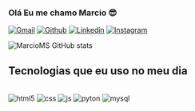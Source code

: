 

### Olá Eu me chamo Marcio 😎

[![Gmail](https://img.shields.io/badge/Gmail-D14836?style=for-the-badge&logo=gmail&logoColor=white)](gm717gem@gmail.com)
[![Github](https://img.shields.io/badge/GitHub-100000?style=for-the-badge&logo=github&logoColor=white)](https://github.com/MarcioMengerS)
[![Linkedin](https://img.shields.io/badge/LinkedIn-0077B5?style=for-the-badge&logo=linkedin&logoColor=white)](https://linkedin.com/in/marcio-de-souza-70ba671a1)
[![Instagram](https://img.shields.io/badge/Instagram-E4405F?style=for-the-badge&logo=instagram&logoColor=white)](https://instagram.com/marciomenger)


![MarcioMS GitHub stats](https://github-readme-stats.vercel.app/api?username=MarcioMengerS&show_icons=true&theme=tokyonight)

## Tecnologias que eu uso no meu dia

<div style="display: inline_block"><br/>
<img aling="center" alt="html5" src="https://img.shields.io/badge/HTML5-E34F26?style=for-the-badge&logo=html5&logoColor=white">
<img aling="center" alt="css" src="https://img.shields.io/badge/CSS3-1572B6?style=for-the-badge&logo=css3&logoColor=white">
<img aling="center" alt="js" src="https://img.shields.io/badge/JavaScript-F7DF1E?style=for-the-badge&logo=javascript&logoColor=black">
<img aling="center" alt="pyton" src="https://img.shields.io/badge/Python-3776AB?style=for-the-badge&logo=python&logoColor=white">
<img aling="center" alt="mysql" src="https://img.shields.io/badge/MySQL-00000F?style=for-the-badge&logo=mysql&logoColor=white">
</div>
